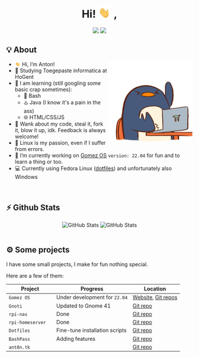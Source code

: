<div align="center">
   <h1>
      Hi! <img width="35" src="./assets/waving-hand.gif"> ,
   </h1>
   <a href="https://github.com/AntonVanAssche"><img width="15%" src="https://img.shields.io/badge/Github-2E3440?style=for-the-badge&logo=github&logoColor=white"></a>
   <a href="https://gitlab.com/sudo_TuX"><img width="15%" src="https://img.shields.io/badge/Gitlab-2E3440?style=for-the-badge&logo=gitlab&logoColor=white"></a>
   <br>
   <!-- <img src="https://api.ghprofile.me/view?username=AntonVanAssche&color=2E3440&label=views"/> -->
</div>

## 💡 About

<img align="right"  width="230em" src="./assets/penguin.gif"/>

- <img width="15" src="./assets/waving-hand.gif"/> Hi, I’m Anton!
- 🏫 Studying Toegepaste informatica at HoGent
- 🧠 I am learning (still googling some basic crap sometimes):
   -  🐚 Bash
   -  ♨️ Java (I know it's a pain in the ass)
   -  🌐 HTML/CSS/JS
- 👯 Wank about my code, steal it, fork it, blow it up, idk. Feedback is always welcome!
- 🐧 Linux is my passion, even if I suffer from errors.
- 👷 I’m currently working on [Gomez OS](https://gomezos.tk) `version: 22.04` for fun and to learn a thing or too. 
- 💻 Currently using Fedora Linux ([dotfiles](https://github.com/AntonVanAssche/dotfiles)) and unfortunately also Windows

<br>

## ⚡ Github Stats

<div align="center">
   <img height="165em" alt="GitHub Stats" src="https://github-readme-stats.vercel.app/api?username=AntonVanAssche&count_private=true&show_icons=true&layout=compact&hide_border=true&theme=nord"/>
   <img height="165em" alt="GitHub Stats" src="https://github-readme-stats.vercel.app/api/top-langs/?username=AntonVanAssche&show_icons=true&layout=compact&hide_border=true&theme=nord"/>
</div>

<br>

## ⚙️ Some projects

I have some small projects, I make for fun nothing special.

Here are a few of them:

Project                     | Progress                       | Location                                                               |
----------------------------|--------------------------------|------------------------------------------------------------------------|
`Gomez OS `                   | Under development for `22.04`  | [Website](https:/gomezos.tk), [Git repos](https://gitlab.com/gomez-os) |
`Gnoti`                       | Updated to Gnome 41            | [Git repo](https://github.com/AntonVanAssche/gnoti)                          |
`rpi-nas `                    | Done                           | [Git repo](https://github.com/AntonVanAssche/rpi-nas)                        |
`rpi-homeserver  `            | Done                           | [Git repo](https://github.com/AntonVanAssche/rpi-homeserver)                 |
`Dotfiles `                   | Fine-tune installation scripts | [Git repo](https://github.com/AntonVanAssche/dotfiles)                       |
`BashPass `                   | Adding features                | [Git repo](https://github.com/AntonVanAssche/bashpass)                       |
`ant0n.tk `                   |                                | [Git repo](https://github.com/AntonVanAssche/ant0n.tk)                       |
